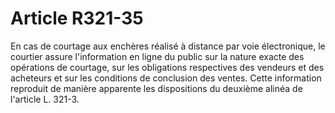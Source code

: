 # Article R321-35

En cas de courtage aux enchères réalisé à distance par voie électronique, le courtier assure l'information en ligne du public sur la nature exacte des opérations de courtage, sur les obligations respectives des vendeurs et des acheteurs et sur les conditions de conclusion des ventes. Cette information reproduit de manière apparente les dispositions du deuxième alinéa de l'article L. 321-3.